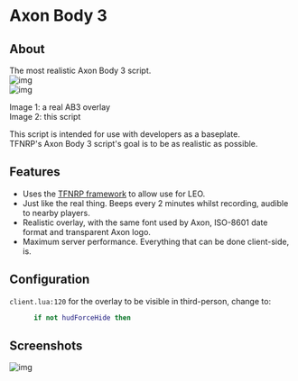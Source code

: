 # Axon Body 3

## About

The most realistic Axon Body 3 script.  
![img](https://i.imgur.com/Kzf8WpA.png "Real AB3 overlay")  
![img](https://i.imgur.com/1QQ5LmF.png "This script")  

Image 1: a real AB3 overlay  
Image 2: this script  

This script is intended for use with developers as a baseplate.  
TFNRP's Axon Body 3 script's goal is to be as realistic as possible.  

## Features

* Uses the [TFNRP framework](https://github.com/TFNRP/framework) to allow use for LEO.  
* Just like the real thing. Beeps every 2 minutes whilst recording, audible to nearby players.  
* Realistic overlay, with the same font used by Axon, ISO-8601 date format and transparent Axon logo.
* Maximum server performance. Everything that can be done client-side, is.

## Configuration

`client.lua:120` for the overlay to be visible in third-person, change to:
```lua
      if not hudForceHide then
```

## Screenshots

![img](https://i.imgur.com/mGZXo3l.png)

